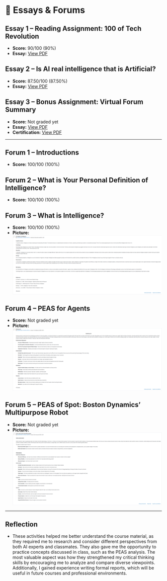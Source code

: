 # 📝 Essays & Forums

## Essay 1 – Reading Assignment: 100 of Tech Revolution
- **Score:** 90/100 (90%)
- **Essay:** [View PDF](./essays/Recent%20Developments%20in%20Artificial%20Intelligence.pdf)

## Essay 2 – Is AI real intelligence that is Artificial?
- **Score:** 87.50/100 (87.50%)
- **Essay:** [View PDF](./essays/Mayens%20Matías%20Christopher%20H%20Essay%20on%20AI.pdf)

## Essay 3 – Bonus Assignment: Virtual Forum Summary
- **Score:** Not graded yet
- **Essay:** [View PDF](./essays/Aspectos%20Éticos%20de%20la%20Inteligencia%20Artificial%20en%20la%20Educación%20Superior-Christopher%20H.%20Mayens.pdf)  
- **Certification:** [View PDF](./images/Certificado%20de%20Participación%20Foro%20IA.pdf)

---

## Forum 1 – Introductions
- **Score:** 100/100 (100%)

## Forum 2 – What is Your Personal Definition of Intelligence?
- **Score:** 100/100 (100%)

## Forum 3 – What is Intelligence?
- **Score:** 100/100 (100%)
- **Picture:**  
  ![Forum 3 Image](./images/forum3_pic.png)

## Forum 4 – PEAS for Agents
- **Score:** Not graded yet
- **Picture:**  
  ![Forum 4 Image](./images/forum4_pic.png)

## Forum 5 – PEAS of Spot: Boston Dynamics’ Multipurpose Robot
- **Score:** Not graded yet
- **Picture:**  
  ![Forum 5 Image](./images/forum5_pic.png)

---

## Reflection
- These activities helped me better understand the course material, as they required me to research and consider different perspectives from both AI experts and classmates. They also gave me the opportunity to practice concepts discussed in class, such as the PEAS analysis. The most valuable aspect was how they strengthened my critical thinking skills by encouraging me to analyze and compare diverse viewpoints. Additionally, I gained experience writing formal reports, which will be useful in future courses and professional environments.
